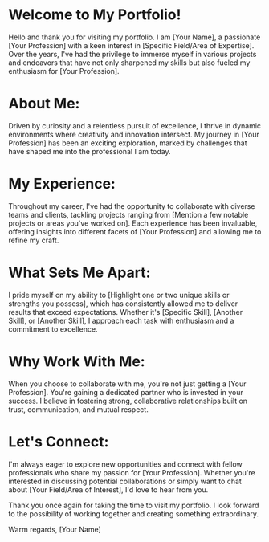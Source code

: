 # Welcome to My Portfolio!
Hello and thank you for visiting my portfolio. I am [Your Name], a passionate [Your Profession] with a keen interest in [Specific Field/Area of Expertise]. Over the years, I've had the privilege to immerse myself in various projects and endeavors that have not only sharpened my skills but also fueled my enthusiasm for [Your Profession].

# About Me:
Driven by curiosity and a relentless pursuit of excellence, I thrive in dynamic environments where creativity and innovation intersect. My journey in [Your Profession] has been an exciting exploration, marked by challenges that have shaped me into the professional I am today.

# My Experience:
Throughout my career, I've had the opportunity to collaborate with diverse teams and clients, tackling projects ranging from [Mention a few notable projects or areas you've worked on]. Each experience has been invaluable, offering insights into different facets of [Your Profession] and allowing me to refine my craft.

# What Sets Me Apart:
I pride myself on my ability to [Highlight one or two unique skills or strengths you possess], which has consistently allowed me to deliver results that exceed expectations. Whether it's [Specific Skill], [Another Skill], or [Another Skill], I approach each task with enthusiasm and a commitment to excellence.

# Why Work With Me:
When you choose to collaborate with me, you're not just getting a [Your Profession]. You're gaining a dedicated partner who is invested in your success. I believe in fostering strong, collaborative relationships built on trust, communication, and mutual respect.

# Let's Connect:
I'm always eager to explore new opportunities and connect with fellow professionals who share my passion for [Your Profession]. Whether you're interested in discussing potential collaborations or simply want to chat about [Your Field/Area of Interest], I'd love to hear from you.

Thank you once again for taking the time to visit my portfolio. I look forward to the possibility of working together and creating something extraordinary.

Warm regards,
[Your Name]
